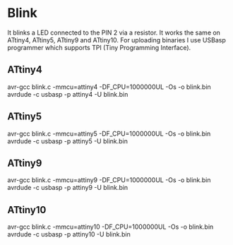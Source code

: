# Blink
It blinks a LED connected to the PIN 2 via a resistor. It works the same on ATtiny4, ATtiny5, ATtiny9 and ATtiny10. For uploading binaries I use USBasp programmer which supports TPI (Tiny Programming Interface).

## ATtiny4 
avr-gcc blink.c -mmcu=attiny4 -DF_CPU=1000000UL -Os -o blink.bin
avrdude -c usbasp -p attiny4 -U blink.bin

## ATtiny5
avr-gcc blink.c -mmcu=attiny5 -DF_CPU=1000000UL -Os -o blink.bin
avrdude -c usbasp -p attiny5 -U blink.bin

## ATtiny9 
avr-gcc blink.c -mmcu=attiny9 -DF_CPU=1000000UL -Os -o blink.bin
avrdude -c usbasp -p attiny9 -U blink.bin

## ATtiny10 
avr-gcc blink.c -mmcu=attiny10 -DF_CPU=1000000UL -Os -o blink.bin
avrdude -c usbasp -p attiny10 -U blink.bin
